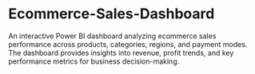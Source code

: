 # Ecommerce-Sales-Dashboard
An interactive Power BI dashboard analyzing ecommerce sales performance across products, categories, regions, and payment modes. The dashboard provides insights into revenue, profit trends, and key performance metrics for business decision-making.
